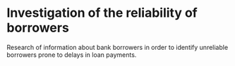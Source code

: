 # Investigation of the reliability of borrowers

Research of information about bank borrowers in order to identify unreliable borrowers prone to delays in loan payments.
